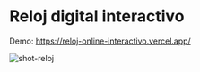 # Reloj digital interactivo

Demo: https://reloj-online-interactivo.vercel.app/


![shot-reloj](https://github.com/user-attachments/assets/eaab3e89-decb-461b-8a4c-c2f00525b58f)
